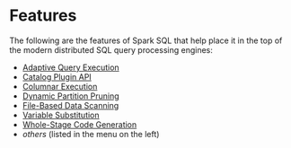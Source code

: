 # Features

The following are the features of Spark SQL that help place it in the top of the modern distributed SQL query processing engines:

* [Adaptive Query Execution](../adaptive-query-execution/index.md)
* [Catalog Plugin API](../connector/catalog/index.md)
* [Columnar Execution](../columnar-execution/index.md)
* [Dynamic Partition Pruning](../dynamic-partition-pruning/index.md)
* [File-Based Data Scanning](../file-based-data-scanning/index.md)
* [Variable Substitution](../variable-substitution.md)
* [Whole-Stage Code Generation](../whole-stage-code-generation/index.md)
* _others_ (listed in the menu on the left)
